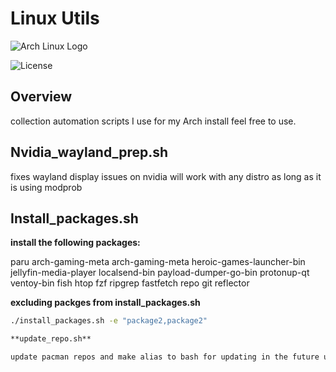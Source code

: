 # Linux Utils

![Arch Linux Logo](https://archlinux.org/favicon.ico)

![License](https://img.shields.io/badge/license-MIT-blue.svg)

## Overview

collection automation scripts I use for my Arch install feel free to use.

## Nvidia_wayland_prep.sh

fixes wayland display issues on nvidia will work with any distro as long as it is using modprob

## Install_packages.sh

**install the following packages:**

paru arch-gaming-meta arch-gaming-meta heroic-games-launcher-bin jellyfin-media-player localsend-bin payload-dumper-go-bin protonup-qt ventoy-bin fish htop fzf ripgrep fastfetch repo git reflector

**excluding packges from  install_packages.sh**
   ```bash
   ./install_packages.sh -e "package2,package2"

**update_repo.sh**

update pacman repos and make alias to bash for updating in the future using update-mirror.

